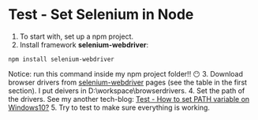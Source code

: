 # Test - Set Selenium in Node

1. To start with, set up a npm project.
2. Install framework **selenium-webdriver**:<br>
```
npm install selenium-webdriver
```
Notice: run this command inside my npm project folder!! :no_mouth:
3. Download browser drivers from [selenium-webdriver](https://www.npmjs.com/package/selenium-webdriver) pages (see the table in the first section). I put deivers in D:\workspace\browserdrivers.
4. Set the path of the drivers. See my another tech-blog: [Test - How to set PATH variable on Windows10?](https://github.com/Yiqiuuuuuu/tech-blog/blob/master/Test%20-%20Set%20PATH%20variable.md)
5. Try to test to make sure everything is working.
